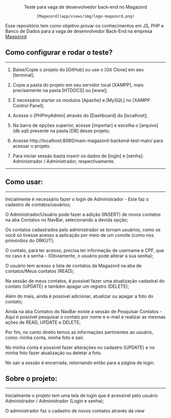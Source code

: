 <div align='center'>
    Teste para vaga de desenvolvedor back-end no Magazord 

    [Magazord](app/views/img/logo-magazord.png)
</div>

Esse repositório tem como objetivo provar os conhecimentos em JS, PHP e Banco de Dados para a vaga de desenvolvedor Back-End na empresa [Magazord](app/views/img/logo-magazord.png)

## Como configurar e rodar o teste? 
---------------------------------------------------------------------------------------------------------------------------------

1) Baixe/Copie o projeto do [GitHub] ou use o [Git Clone] em seu [terminal];

2) Copie a pasta do projeto em seu servidor local [XAMPP], mais precisamente na pasta [HTDOCS] ou [www];

3) É necessário startar os modulos [Apache] e [MySQL] no [XAMPP Control Panel];

4) Acesse o [PHPmyAdmin] através do [Dashboard] do [localhost]; 

5) Na barra de opções superior, acesse [importar] e escolha o [arquivo] (db.sql) presente na pasta [DB] desse projeto;

6) Acesse http://localhost:8080/main-magazord-backend-test-main/ para acessar o projeto. 

7) Para iniciar sessão basta inserir os dados de [login] e [senha]: Administrador / Administrador, respectivamente. 

---------------------------------------------------------------------------------------------------------------------------------

## Como usar:
 ---------------------------------------------------------------------------------------------------------------------------------
Inicialmente é necessário fazer o login de Administrador - Este faz o cadastro de contatos/usuários;

O Administrador/Usuário pode fazer a adição (INSERT) de novos contatos na aba Contatos no NavBar, selecionando a devida opção;

Os contatos cadastrados pelo administrador se tornam usuários, como se você só tivesse acesso a aplicação por meio de um convite (como nos primórdios do ORKUT); 

O contato, para ter acesso, precisa ter informação de username e CPF, que no caso é a senha - (Obviamente, o usuário pode alterar a sua senha); 

O usuário tem acesso a lista de contatos da Magazord na aba de contatos/Meus contatos (READ);

Na sessão de meus contatos, é possível fazer uma atualização cadastral do contato (UPDATE) e também apagar um registro (DELETE); 

Além do mais, ainda é possível adicionar, atualizar ou apagar a foto do contato; 

Ainda na aba Contatos do NavBar existe a sessão de Pesquisar Contatos - Aqui é possível pesquisar o contato por nome e e-mail e realizar as mesmas ações de READ, UPDATE e DELETE; 

Por fim, no canto direito temos as informações pertinentes ao usuário, como: minha conta, minha foto e sair. 

No minha conta é possível fazer alterações no cadastro (UPDATE) e no minha foto fazer atualização ou deletar a foto. 

No sair a sessão é encerrada, retornando então para a página de login. 

 ## Sobre o projeto:
 ---------------------------------------------------------------------------------------------------------------------------------

Inicialmente o projeto tem uma tela de login que é acessível pelo usuário Administrador / Administrador (Login e senha);

O administrador faz o cadastro de novos contatos através da view 